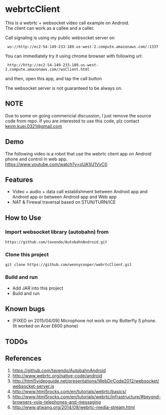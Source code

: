 # webrtcClient
This is a webrtc + websocket video call example on Android.  
The client can work as a callee and a caller.

Call signaling is using my public websocket server on 

     ws://http://ec2-54-149-233-189.us-west-2.compute.amazonaws.com/:1337

You can immediately try it using chrome browser with following url:

     http://http://ec2-54-149-233-189.us-west-2.compute.amazonaws.com//wsClient.html

and then, open this app, and tap the call button  

The websocket server is not guaranteed to be always on.

## NOTE
Due to some on going commericial discussion, I just remove the source code from repo.
If you are interested to use this code, plz contact kevin.kuei.0321@gmail.com

## Demo
The following video is a robot that use the webrtc client app on Android phone and control in web app.  
https://www.youtube.com/watch?v=oUA1jU1VvC0



## Features

* Video + audio + data call establishment between Android app and Android app or between Android app and Web app
* NAT & Firewal traversal based on STUN/TURN/ICE


## How to Use
### Import websocket library (autobahn) from
    https://github.com/tavendo/AutobahnAndroid.git

### Clone this project
    git clone https://github.com/wennycooper/webrtcClient.git

### Build and run
* Add JAR into this project
* Build and run

## Known bugs
* [FIXED on 2015/04/09] Microphone not work on my Butterfly S phone. (It worked on Acer E600 phone) 

## TODOs

## References
1. https://github.com/tavendo/AutobahnAndroid
2. http://www.webrtc.org/native-code/android
3. http://html5videoguide.net/presentations/WebDirCode2012/websocket/websocket-server.js
4. http://www.html5rocks.com/en/tutorials/webrtc/basics/
5. http://www.html5rocks.com/en/tutorials/webrtc/infrastructure/#beyond-browsers-voip-telephones-and-messaging
6. http://www.gtwang.org/2014/09/webrtc-media-stream.html
